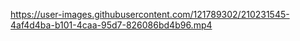 

https://user-images.githubusercontent.com/121789302/210231545-4af4d4ba-b101-4caa-95d7-826086bd4b96.mp4

